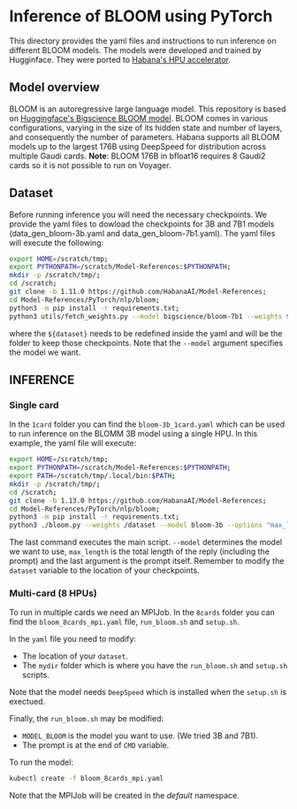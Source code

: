 # Inference of BLOOM using PyTorch
This directory provides the yaml files and instructions to run inference on different BLOOM models. The models were developed and trained by Hugginface. They were ported to [Habana's HPU accelerator](https://github.com/HabanaAI/Model-References/tree/1.13.0/PyTorch/nlp/bloom).

## Model overview

BLOOM is an autoregressive large language model. This repository is based on [Huggingface's Bigscience BLOOM model](https://bigscience.huggingface.co/blog/bloom). BLOOM comes in various configurations, varying in the size of its hidden state and number of layers, and consequently the number of parameters. Habana supports all BLOOM models up to the largest 176B using DeepSpeed for distribution across multiple Gaudi cards. **Note**: BLOOM 176B in bfloat16 requires 8 Gaudi2 cards so it is not possible to run on Voyager.



## Dataset
Before running inference you will need the necessary checkpoints. We provide the yaml files to dowload the checkpoints for 3B and 7B1 models (data_gen_bloom-3b.yaml and data_gen_bloom-7b1.yaml). The yaml files will execute the following:
```bash
export HOME=/scratch/tmp;
export PYTHONPATH=/scratch/Model-References:$PYTHONPATH;
mkdir -p /scratch/tmp/;
cd /scratch;
git clone -b 1.11.0 https://github.com/HabanaAI/Model-References;
cd Model-References/PyTorch/nlp/bloom;
python3 -m pip install -r requirements.txt;
python3 utils/fetch_weights.py --model bigscience/bloom-7b1 --weights ${dataset};
``` 
where the `${dataset}` needs to be redefined inside the yaml and will be the folder to keep those checkpoints. Note that the `--model` argument specifies the model we want.

## INFERENCE

### Single card

In the `1card` folder you can find the `bloom-3b_1card.yaml` which can be used to run inference on the BLOMM 3B model using a single HPU. In this example, the yaml file will execute:
```bash
export HOME=/scratch/tmp;
export PYTHONPATH=/scratch/Model-References:$PYTHONPATH;
export PATH=/scratch/tmp/.local/bin:$PATH;
mkdir -p /scratch/tmp/;
cd /scratch;
git clone -b 1.13.0 https://github.com/HabanaAI/Model-References;
cd Model-References/PyTorch/nlp/bloom;
python3 -m pip install -r requirements.txt;
python3 ./bloom.py --weights /dataset --model bloom-3b --options "max_length=32" "Do robots think?";
``` 
The last command executes the main script. `--model` determines the model we want to use, `max_length` is the total length of the reply (including the prompt) and the last argument is the prompt itself. Remember to modify the `dataset` variable to the location of your checkpoints.

### Multi-card (8 HPUs)
To run in multiple cards we need an MPIJob. In the `8cards` folder you can find the `bloom_8cards_mpi.yaml` file, `run_bloom.sh` and `setup.sh`.

In the `yaml` file you need to modify:
- The location of your `dataset`.
- The `mydir` folder which is where you have the `run_bloom.sh` and `setup.sh` scripts. 

Note that the model needs `DeepSpeed` which is installed when the `setup.sh` is exectued.

Finally, the `run_bloom.sh` may be modified:
- `MODEL_BLOOM` is the model you want to use. (We tried 3B and 7B1).
- The prompt is at the end of `CMD` variable. 

To run the model:
```bash
kubectl create -f bloom_8cards_mpi.yaml
```
Note that the MPIJob will be created in the *default* namespace.

